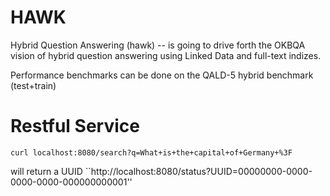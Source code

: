 HAWK
====

Hybrid Question Answering (hawk) -- is going to drive forth the OKBQA vision of hybrid question answering using Linked Data and full-text indizes. 

Performance benchmarks can be done on the QALD-5 hybrid benchmark (test+train)


Restful Service
===
``curl localhost:8080/search?q=What+is+the+capital+of+Germany+%3F``

will return a UUID
``http://localhost:8080/status?UUID=00000000-0000-0000-0000-000000000001''

